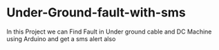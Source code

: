 # Under-Ground-fault-with-sms
In this Project we can Find Fault in Under ground cable and DC Machine using Arduino and get a sms alert also
